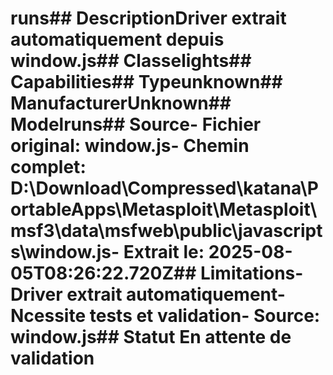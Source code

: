 # runs##  DescriptionDriver extrait automatiquement depuis window.js##  Classelights##  Capabilities##  Typeunknown##  ManufacturerUnknown##  Modelruns##  Source- **Fichier original**: window.js- **Chemin complet**: D:\Download\Compressed\katana\PortableApps\Metasploit\Metasploit\msf3\data\msfweb\public\javascripts\window.js- **Extrait le**: 2025-08-05T08:26:22.720Z##  Limitations- Driver extrait automatiquement- Ncessite tests et validation- Source: window.js##  Statut En attente de validation
